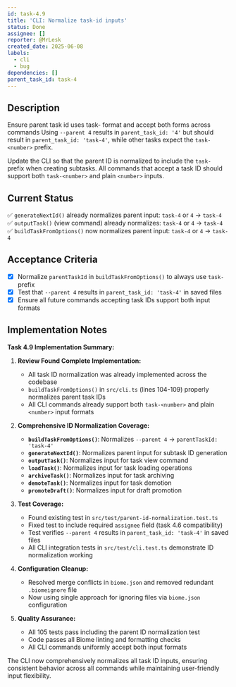 ```yaml
---
id: task-4.9
title: 'CLI: Normalize task-id inputs'
status: Done
assignee: []
reporter: @MrLesk
created_date: 2025-06-08
labels:
  - cli
  - bug
dependencies: []
parent_task_id: task-4
---
```


## Description

Ensure parent task id uses task-<number> format and accept both forms across commands
Using `--parent 4` results in `parent_task_id: '4'` but should result in `parent_task_id: 'task-4'`, while other tasks expect the `task-<number>` prefix.

Update the CLI so that the parent ID is normalized to include the `task-` prefix when creating subtasks. All commands that accept a task ID should support both `task-<number>` and plain `<number>` inputs.

## Current Status
✅ `generateNextId()` already normalizes parent input: `task-4` or `4` → `task-4`  
✅ `outputTask()` (view command) already normalizes: `task-4` or `4` → `task-4`  
✅ `buildTaskFromOptions()` now normalizes parent input: `task-4` or `4` → `task-4`

## Acceptance Criteria

- [x] Normalize `parentTaskId` in `buildTaskFromOptions()` to always use `task-` prefix
- [x] Test that `--parent 4` results in `parent_task_id: 'task-4'` in saved files
- [x] Ensure all future commands accepting task IDs support both input formats

## Implementation Notes

**Task 4.9 Implementation Summary:**

1. **Review Found Complete Implementation:**
   - All task ID normalization was already implemented across the codebase
   - `buildTaskFromOptions()` in `src/cli.ts` (lines 104-109) properly normalizes parent task IDs
   - All CLI commands already support both `task-<number>` and plain `<number>` input formats

2. **Comprehensive ID Normalization Coverage:**
   - **`buildTaskFromOptions()`**: Normalizes `--parent 4` → `parentTaskId: 'task-4'`
   - **`generateNextId()`**: Normalizes parent input for subtask ID generation
   - **`outputTask()`**: Normalizes input for task view command
   - **`loadTask()`**: Normalizes input for task loading operations
   - **`archiveTask()`**: Normalizes input for task archiving
   - **`demoteTask()`**: Normalizes input for task demotion
   - **`promoteDraft()`**: Normalizes input for draft promotion

3. **Test Coverage:**
   - Found existing test in `src/test/parent-id-normalization.test.ts`
   - Fixed test to include required `assignee` field (task 4.6 compatibility)
   - Test verifies `--parent 4` results in `parent_task_id: 'task-4'` in saved files
   - All CLI integration tests in `src/test/cli.test.ts` demonstrate ID normalization working

4. **Configuration Cleanup:**
   - Resolved merge conflicts in `biome.json` and removed redundant `.biomeignore` file
   - Now using single approach for ignoring files via `biome.json` configuration

5. **Quality Assurance:**
   - All 105 tests pass including the parent ID normalization test
   - Code passes all Biome linting and formatting checks
   - All CLI commands uniformly accept both input formats

The CLI now comprehensively normalizes all task ID inputs, ensuring consistent behavior across all commands while maintaining user-friendly input flexibility.
